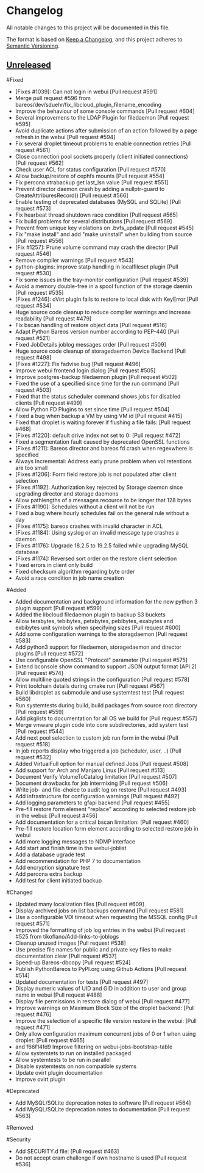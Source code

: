 # Changelog

All notable changes to this project will be documented in this file.

The format is based on [Keep a Changelog](https://keepachangelog.com/en/1.0.0/),
and this project adheres to [Semantic Versioning](https://semver.org/spec/v2.0.0.html).

## [Unreleased]

#Fixed

- [Fixes #1039]: Can not login in webui [Pull request #591]
- Merge pull request #596 from bareos/dev/sduehr/fix_libcloud_plugin_filename_encoding
- Improve the behaviour of some console commands [Pull request #604]
- Several improvemens to the LDAP Plugin for filedaemon [Pull request #595]
- Avoid duplicate actions after submission of an action followed by a page refresh in the webui [Pull request #594]
- Fix several droplet timeout problems to enable connection retries [Pull request #561]
- Close connection pool sockets properly (client initiated connections) [Pull request #562]
- Check user ACL for status configuration [Pull request #570]
- Allow backup/restore of cephfs mounts [Pull request #554]
- Fix percona xtrabackup get last_lsn value [Pull request #551]
- Prevent director daemon crash by adding a nullptr-guard to CreateAttriburesRecord() [Pull request #566]
- Enable testing of deprecated databases (MySQL and SQLite) [Pull request #573]
- Fix hearbeat thread shutdown race condition [Pull request #565]
- Fix build problems for several distributions [Pull request #569]
- Prevent from unique key violations on .bvfs_update [Pull request #545]
- Fix "make install" and add "make uninstall" when building from source [Pull request #556]
- [Fix #1257]: Prune volume command may crash the director [Pull request #546]
- Remove compiler warnings [Pull request #543]
- python-plugins: improve statp handling in localfileset plugin [Pull request #530]
- Fix some issues in the tray-monitor configuration [Pull request #539]
- Avoid a memory double-free in a spool function of the storage daemin [Pull request #535]
- [Fixes #1246]: oVirt plugin fails to restore to local disk with KeyError [Pull request #534]
- Huge source code cleanup to reduce compiler warnings and increase readability [Pull request #479]
- Fix bscan handling of restore object data [Pull request #516]
- Adapt Python Bareos version number according to PEP-440 [Pull request #521]
- Fixed JobDetails joblog messages order [Pull request #509]
- Huge source code cleanup of storagedaemon Device Backend [Pull request #498]
- [Fixes #1227]: Fix fadvise bug [Pull request #496]
- Improve webui frontend login dialog [Pull request #505]
- Improve postgres-backup filedaemon plugin [Pull request #502]
- Fixed the use of a specified since time for the run command [Pull request #503]
- Fixed that the status scheduler command shows jobs for disabled clients [Pull request #499]
- Allow Python FD Plugins to set since time [Pull request #504]
- Fixed a bug when backup a VM by using VM id [Pull request #415]
- Fixed that droplet is waiting forever if flushing a file fails: [Pull request #468]
- [Fixes #1220]: default drive index not set to 0: [Pull request #472]
- Fixed a segmentation fault caused by deprecated OpenSSL functions
- [Fixes #1211]: Bareos director and bareos fd crash when regexwhere is specified
- Always Incremental: Address early prune problem when vol retentions are too small
- [Fixes #1206]: Form field restore job is not populated after client selection
- [Fixes #1192]: Authorization key rejected by Storage daemon since upgrading director and storage daemons
- Allow pathlengths of a messages recource to be longer that 128 bytes
- [Fixes #1190]: Schedules without a client will not be run
- Fixed a bug where hourly schedules fail on the general rule without a day
- [Fixes #1175]: bareos crashes with invalid character in ACL
- [Fixes #1184]: Using syslog or an invalid message type crashes a daemon
- [Fixes #1176]: Upgrade 18.2.5 to 19.2.5 failed while upgrading MySQL database
- [Fixes #1174]: Reversed sort order on the restore client selection
- Fixed errors in client only build
- Fixed checksum algorithm regarding byte order
- Avoid a race condition in job name creation

#Added


- Added documentation and background information for the new python 3 plugin support [Pull request #599]
- Added the libcloud filedaemon plugin to backup S3 buckets
- Allow terabytes, tebibytes, petabytes, pebibytes, exabytes and exbibytes unit symbols when specifying sizes [Pull request #600]
- Add some configuration warnings to the storagdaemon [Pull request #583]
- Add python3 support for filedaemon, storagedaemon and director plugins [Pull request #572]
- Use configurable OpenSSL "Protocol" parameter [Pull request #575]
- Extend bconsole show command to support JSON output format (API 2) [Pull request #574]
- Allow multiline quoted strings in the configuration [Pull request #578]
- Print toolchain details during cmake run [Pull request #567]
- Build libdroplet as submodule and use systemtest test [Pull request #560]
- Run systemtests during build, build packages from source root directory [Pull request #559]
- Add pkglists to documentation for all OS we build for [Pull request #557]
- Merge vmware plugin code into core subdirectories, add system test [Pull request #544]
- Add next pool selection to custom job run form in the webui [Pull request #518]
- In job reports display who triggered a job (scheduler, user, ..) [Pull request #532]
- Added VirtualFull option for manual defined Jobs [Pull request #508]
- Add support for Arch and Manjaro Linux [Pull request #513]
- Document Verify VolumeToCatalog limitation [Pull request #507]
- Document drawbacks for job intermixing [Pull request #506]
- Write job- and file-choice to audit log on restore [Pull request #493]
- Add infrastructure for configuration warnings [Pull request #492]
- Add logging parameters to gfapi backend [Pull request #455]
- Pre-fill restore form element "replace" according to selected restore job in the webui: [Pull request #456]
- Add documentation for a critical bscan limitation: [Pull request #460]
- Pre-fill restore location form element according to selected restore job in webui
- Add more logging messages to NDMP interface
- Add start and finish time in the webui-joblist
- Add a database ugrade test
- Add recommendation for PHP 7 to documentation
- Add encryption signature test
- Add percona extra backup
- Add test for client initiated backup

#Changed


- Updated many localization files [Pull request #609]
- Display archived jobs on list backups command [Pull request #581]
- Use a configurable VDI timeout when requesting the MSSQL config [Pull request #571]
- Improved the formatting of job log entries in the webui [Pull request #525 from tikoflano/Add-links-to-joblogs
- Cleanup unused images [Pull request #538]
- Use precise file names for public and private key files to make documentation clear [Pull request #537]
- Speed-up Bareos-dbcopy [Pull request #524]
- Publish PythonBareos to PyPI.org using Github Actions [Pull request #514]
- Updated documentation for tests [Pull request #497]
- Display numeric values of UID and GID in addition to user and group name in webui [Pull request #488]
- Display file permissions in restore dialog of webui [Pull request #477]
- Improve warnings on Maximum Block Size of the droplet backend: [Pull request #476]
- Improve the selection of a specific file version restore in the webui: [Pull request #471]
- Only allow configuration maximum concurrent jobs of 0 or 1 when using droplet: [Pull request #465]
- and f66f14fd9 Improve filtering on webui-jobs-bootstrap-table
- Allow systemtets to run on installed packaged
- Allow systemtests to be run in parallel
- Disable systemtests on non compatible systems
- Update ovirt plugin documentation
- Improve ovirt plugin

#Deprecated

- Add MySQL/SQLite deprecation notes to software [Pull request #564]
- Add MySQL/SQLite deprecation notes to documentation [Pull request #563]

#Removed

#Security

- Add SECURITY.d file: [Pull request #463]
- Do not accept cram challenge if own hostname is used [Pull request #536]


[20.2.1]: https://github.com/bareos/bareos/releases/tag/Release%2F20.2.1
[20.2.2]: https://github.com/bareos/bareos/releases/tag/Release%2F20.2.2
[unreleased]: https://github.com/bareos/bareos/tree/master
